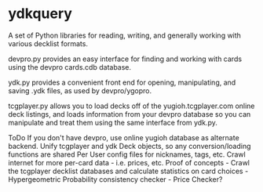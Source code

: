 # ydkquery
A set of Python libraries for reading, writing, and generally working with various decklist formats.


devpro.py provides an easy interface for finding and working with cards using the devpro cards.cdb database.

ydk.py provides a convenient front end for opening, manipulating, and saving .ydk files, as used by devpro/ygopro.

tcgplayer.py allows you to load decks off of the yugioh.tcgplayer.com online deck listings, and loads information from your devpro database so you can manipulate and treat them using the same interface from ydk.py.

ToDo
	If you don't have devpro, use online yugioh database as alternate backend.
	Unify tcgplayer and ydk Deck objects, so any conversion/loading functions are shared
	Per User config files for nicknames, tags, etc.
	Crawl internet for more per-card data - i.e. prices, etc.
	Proof of concepts
	  - Crawl the tcgplayer decklist databases and calculate statistics on card choices
	  - Hypergeometric Probability consistency checker
	  - Price Checker?
